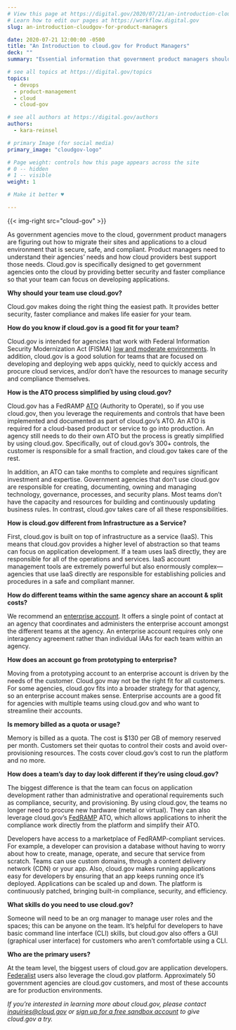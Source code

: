 ```yaml
---
# View this page at https://digital.gov/2020/07/21/an-introduction-cloudgov-for-product-managers
# Learn how to edit our pages at https://workflow.digital.gov
slug: an-introduction-cloudgov-for-product-managers

date: 2020-07-21 12:00:00 -0500
title: "An Introduction to cloud.gov for Product Managers"
deck: ""
summary: "Essential information that government product managers should know about cloud.gov."

# see all topics at https://digital.gov/topics
topics: 
  - devops
  - product-management
  - cloud
  - cloud-gov

# see all authors at https://digital.gov/authors
authors: 
  - kara-reinsel

# primary Image (for social media)
primary_image: "cloudgov-logo"

# Page weight: controls how this page appears across the site
# 0 -- hidden
# 1 -- visible
weight: 1

# Make it better ♥

---
```


{{< img-right src="cloud-gov" >}}

As government agencies move to the cloud, government product managers are figuring out how to migrate their sites and applications to a cloud environment that is secure, safe, and compliant. Product managers need to understand their agencies’ needs and how cloud providers best support those needs. Cloud.gov is specifically designed to get government agencies onto the cloud by providing better security and faster compliance so that your team can focus on developing applications. 

**Why should your team use cloud.gov?** 

Cloud.gov makes doing the right thing the easiest path. It provides better security, faster compliance and makes life easier for your team. 

**How do you know if cloud.gov is a good fit for your team?** 

Cloud.gov is intended for agencies that work with Federal Information Security Modernization Act (FISMA) [low and moderate environments](https://www.fedramp.gov/understanding-baselines-and-impact-levels/). In addition, cloud.gov is a good solution for teams that are focused on developing and deploying web apps quickly, need to quickly access and procure cloud services, and/or don’t have the resources to manage security and compliance themselves. 

**How is the ATO process simplified by using cloud.gov?** 

Cloud.gov has a FedRAMP [ATO](https://before-you-ship.18f.gov/) (Authority to Operate), so if you use cloud.gov, then you leverage the requirements and controls that have been implemented and documented as part of cloud.gov’s ATO. An ATO is required for a cloud-based product or service to go into production. An agency still needs to do their own ATO but the process is greatly simplified by using cloud.gov. Specifically, out of cloud.gov’s 300+ controls, the customer is responsible for a small fraction, and cloud.gov takes care of the rest. 

In addition, an ATO can take months to complete and requires significant investment and expertise. Government agencies that don’t use cloud.gov are responsible for creating, documenting, owning and managing technology, governance, processes, and security plans. Most teams don’t have the capacity and resources for building and continuously updating business rules. In contrast, cloud.gov takes care of all these responsibilities. 

**How is cloud.gov different from Infrastructure as a Service?** 

First, cloud.gov is built on top of infrastructure as a service (IaaS). This means that cloud.gov provides a higher level of abstraction so that teams can focus on application development. If a team uses IaaS directly, they are responsible for all of the operations and services. IaaS account management tools are extremely powerful but also enormously complex—agencies that use IaaS directly are responsible for establishing policies and procedures in a safe and compliant manner. 

**How do different teams within the same agency share an account & split costs?** 

We recommend an [enterprise account](https://cloud.gov/docs/overview/enterprise-approach-to-cloud/). It offers a single point of contact at an agency that coordinates and administers the enterprise account amongst the different teams at the agency. An enterprise account requires only one interagency agreement rather than individual IAAs for each team within an agency. 

**How does an account go from prototyping to enterprise?** 

Moving from a prototyping account to an enterprise account is driven by the needs of the customer. Cloud.gov may not be the right fit for all customers. For some agencies, cloud.gov fits into a broader strategy for that agency, so an enterprise account makes sense. Enterprise accounts are a good fit for agencies with multiple teams using cloud.gov and who want to streamline their accounts. 

**Is memory billed as a quota or usage?** 

Memory is billed as a quota. The cost is $130 per GB of memory reserved per month. Customers set their quotas to control their costs and avoid over-provisioning resources. The costs cover cloud.gov’s cost to run the platform and no more. 

**How does a team’s day to day look different if they’re using cloud.gov?** 

The biggest difference is that the team can focus on application development rather than administrative and operational requirements such as compliance, security, and provisioning. By using cloud.gov, the teams no longer need to procure new hardware (metal or virtual). They can also leverage cloud.gov’s [FedRAMP](https://www.fedramp.gov) ATO, which allows applications to inherit the compliance work directly from the platform and simplify their ATO. 

Developers have access to a marketplace of FedRAMP-compliant services. For example, a developer can provision a database without having to worry about how to create, manage, operate, and secure that service from scratch. Teams can use custom domains, through a content delivery network (CDN) or your app. Also, cloud.gov makes running applications easy for developers by ensuring that an app keeps running once it’s deployed. Applications can be scaled up and down. The platform is continuously patched, bringing built-in compliance, security, and efficiency. 

**What skills do you need to use cloud.gov?** 

Someone will need to be an org manager to manage user roles and the spaces; this can be anyone on the team. It’s helpful for developers to have basic command line interface (CLI) skills, but cloud.gov also offers a GUI (graphical user interface) for customers who aren’t comfortable using a CLI. 

**Who are the primary users?** 

At the team level, the biggest users of cloud.gov are application developers. [Federalist](https://federalist.18f.gov/documentation/) users also leverage the cloud.gov platform. Approximately 50 government agencies are cloud.gov customers, and most of these accounts are for production environments.

_If you’re interested in learning more about cloud.gov, please contact [inquiries@cloud.gov](mailto:inquiries@cloud.gov) or [sign up for a free sandbox account](https://www.cloud.gov/sign-up/) to give cloud.gov a try._
